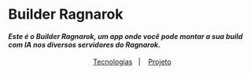 # Builder Ragnarok

#### ***Este é o Builder Ragnarok, um app onde você pode montar a sua build com IA nos diversos servidores do Ragnarok.***


<p align="center">
  <a href="#🚀-tecnologias">Tecnologias</a>&nbsp;&nbsp;&nbsp;|&nbsp;&nbsp;&nbsp;
  <a href="#💻-funcionalidades-do-projeto">Projeto</a> 
</p>
